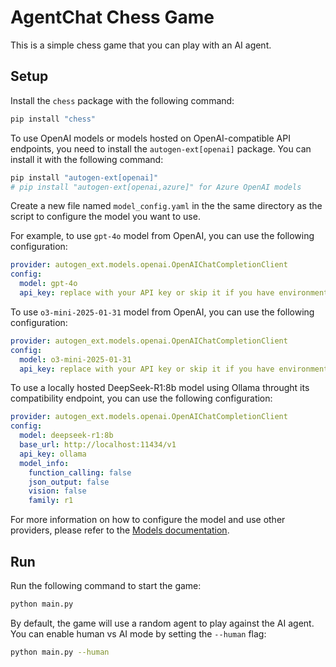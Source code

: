 # AgentChat Chess Game

This is a simple chess game that you can play with an AI agent.

## Setup

Install the `chess` package with the following command:

```bash
pip install "chess"
```

To use OpenAI models or models hosted on OpenAI-compatible API endpoints,
you need to install the `autogen-ext[openai]` package. You can install it with the following command:

```bash
pip install "autogen-ext[openai]"
# pip install "autogen-ext[openai,azure]" for Azure OpenAI models
```

Create a new file named `model_config.yaml` in the the same directory as the script
to configure the model you want to use.

For example, to use `gpt-4o` model from OpenAI, you can use the following configuration:

```yaml
provider: autogen_ext.models.openai.OpenAIChatCompletionClient
config:
  model: gpt-4o
  api_key: replace with your API key or skip it if you have environment variable OPENAI_API_KEY set
```

To use `o3-mini-2025-01-31` model from OpenAI, you can use the following configuration:

```yaml
provider: autogen_ext.models.openai.OpenAIChatCompletionClient
config:
  model: o3-mini-2025-01-31
  api_key: replace with your API key or skip it if you have environment variable OPENAI_API_KEY set
```

To use a locally hosted DeepSeek-R1:8b model using Ollama throught its compatibility endpoint,
you can use the following configuration:

```yaml
provider: autogen_ext.models.openai.OpenAIChatCompletionClient
config:
  model: deepseek-r1:8b
  base_url: http://localhost:11434/v1
  api_key: ollama
  model_info:
    function_calling: false
    json_output: false
    vision: false
    family: r1
```

For more information on how to configure the model and use other providers,
please refer to the [Models documentation](https://microsoft.github.io/autogen/stable/user-guide/agentchat-user-guide/tutorial/models.html).

## Run

Run the following command to start the game:

```bash
python main.py
```

By default, the game will use a random agent to play against the AI agent.
You can enable human vs AI mode by setting the `--human` flag:

```bash
python main.py --human
```
